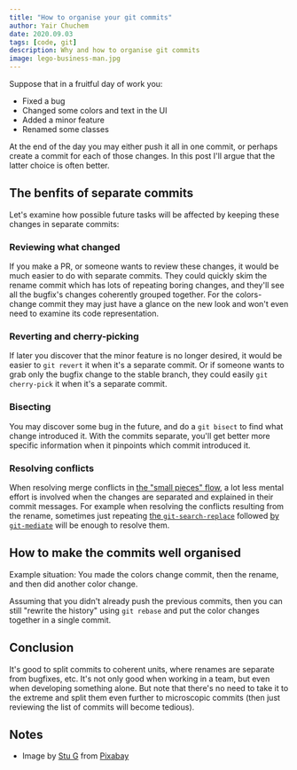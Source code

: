 ```yaml
---
title: "How to organise your git commits"
author: Yair Chuchem
date: 2020.09.03
tags: [code, git]
description: Why and how to organise git commits
image: lego-business-man.jpg
---
```


Suppose that in a fruitful day of work you:

* Fixed a bug
* Changed some colors and text in the UI
* Added a minor feature
* Renamed some classes

At the end of the day you may either push it all in one commit, or perhaps create a commit for each of those changes. In this post I'll argue that the latter choice is often better.

## The benfits of separate commits

Let's examine how possible future tasks will be affected by keeping these changes in separate commits:

### Reviewing what changed

If you make a PR, or someone wants to review these changes, it would be much easier to do with separate commits. They could quickly skim the rename commit which has lots of repeating boring changes, and they'll see all the bugfix's changes coherently grouped together. For the colors-change commit they may just have a glance on the new look and won't even need to examine its code representation.

### Reverting and cherry-picking

If later you discover that the minor feature is no longer desired, it would be easier to `git revert` it when it's a separate commit. Or if someone wants to grab only the bugfix change to the stable branch, they could easily `git cherry-pick` it when it's a separate commit.

### Bisecting

You may discover some bug in the future, and do a `git bisect` to find what change introduced it. With the commits separate, you'll get better more specific information when it pinpoints which commit introduced it.

### Resolving conflicts

When resolving merge conflicts in [the "small pieces" flow](/posts/split-merge-to-smaller-pieces), a lot less mental effort is involved when the changes are separated and explained in their commit messages.
For example when resolving the conflicts resulting from the rename, sometimes just repeating [the `git-search-replace`](https://github.com/da-x/git-search-replace) followed [by `git-mediate`](/posts/git-mediate-stops-fear) will be enough to resolve them.

## How to make the commits well organised

Example situation: You made the colors change commit, then the rename, and then did another color change.

Assuming that you didn't already push the previous commits, then you can still "rewrite the history" using `git rebase` and put the color changes together in a single commit.

## Conclusion

It's good to split commits to coherent units, where renames are separate from bugfixes, etc. It's not only good when working in a team, but even when developing something alone. But note that there's no need to take it to the extreme and split them even further to microscopic commits (then just reviewing the list of commits will become tedious).

## Notes

* Image by <a href="https://pixabay.com/users/CapsandCapital-11428599/?utm_source=link-attribution&amp;utm_medium=referral&amp;utm_campaign=image&amp;utm_content=4250499">Stu G</a> from <a href="https://pixabay.com/?utm_source=link-attribution&amp;utm_medium=referral&amp;utm_campaign=image&amp;utm_content=4250499">Pixabay</a>
